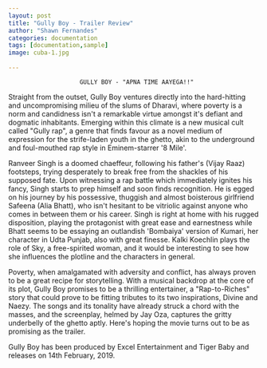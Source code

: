 ```yaml
---
layout: post
title: "Gully Boy - Trailer Review"
author: "Shawn Fernandes"
categories: documentation
tags: [documentation,sample]
image: cuba-1.jpg
      
---
```


                        GULLY BOY - "APNA TIME AAYEGA!!"
                                                    
Straight from the outset, Gully Boy ventures directly into the hard-hitting and uncompromising milieu of the slums of Dharavi, where poverty is a norm and candidness isn't a remarkable virtue amongst it's defiant and dogmatic inhabitants. Emerging within this climate is a new musical cult called "Gully rap", a genre that finds favour as a novel medium of expression for the strife-laden youth in the ghetto, akin to the underground and foul-mouthed rap style in Eminem-starrer '8 Mile'. 

Ranveer Singh is a doomed chaeffeur, following his father's (Vijay Raaz) footsteps, trying desperately to break free from the shackles of his supposed fate. Upon witnessing a rap battle which immediately ignites his fancy, Singh starts to prep himself and soon finds recognition. He is egged on his journey by his possessive, thuggish and almost boisterous girlfriend Safeena (Alia Bhatt), who isn't hesitant to be vitriolic against anyone who comes in between them or his career. Singh is right at home with his rugged disposition, playing the protagonist with great ease and earnestness while Bhatt seems to be essaying an outlandish 'Bombaiya' version of Kumari, her character in Udta Punjab, also with great finesse. Kalki Koechlin plays the role of Sky, a free-spirited woman, and it would be interesting to see how she influences the plotline and the characters in general. 

Poverty, when amalgamated with adversity and conflict, has always proven to be a great recipe for storytelling. With a musical backdrop at the core of its plot, Gully Boy promises to be a thrilling entertainer, a "Rap-to-Riches" story that could prove to be fitting tributes to its two inspirations, Divine and Naezy. The songs and its tonality have already struck a chord with the masses, and the screenplay, helmed by Jay Oza, captures the gritty underbelly of the ghetto aptly. Here's hoping the movie turns out to be as promising as the trailer.

Gully Boy has been produced by Excel Entertainment and Tiger Baby and releases on 14th February, 2019.
